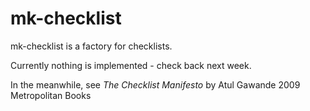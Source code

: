 mk-checklist
=========

mk-checklist is a factory for checklists.

Currently nothing is implemented -
check back next week.

In the meanwhile, see
*The Checklist Manifesto*
by Atul Gawande 2009 Metropolitan Books
